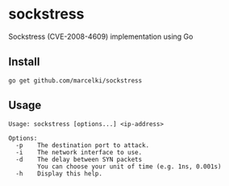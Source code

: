 # sockstress
Sockstress (CVE-2008-4609)  implementation using Go

## Install
```
go get github.com/marcelki/sockstress
```

## Usage
```
Usage: sockstress [options...] <ip-address>

Options:
  -p    The destination port to attack.
  -i    The network interface to use.
  -d    The delay between SYN packets
        You can choose your unit of time (e.g. 1ns, 0.001s)
  -h    Display this help.
```
